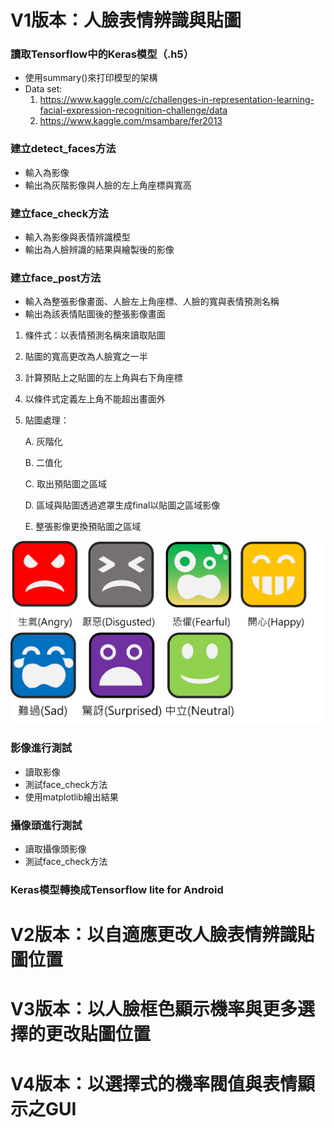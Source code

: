 # V1版本：人臉表情辨識與貼圖

### 讀取Tensorflow中的Keras模型（.h5）
* 使用summary()來打印模型的架構
* Data set: 
    1. https://www.kaggle.com/c/challenges-in-representation-learning-facial-expression-recognition-challenge/data
    2. https://www.kaggle.com/msambare/fer2013

### 建立detect_faces方法
* 輸入為影像
* 輸出為灰階影像與人臉的左上角座標與寬高

### 建立face_check方法
* 輸入為影像與表情辨識模型
* 輸出為人臉辨識的結果與繪製後的影像

### 建立face_post方法
* 輸入為整張影像畫面、人臉左上角座標、人臉的寬與表情預測名稱
* 輸出為該表情貼圖後的整張影像畫面
1. 條件式：以表情預測名稱來讀取貼圖
2. 貼圖的寬高更改為人臉寬之一半
3. 計算預貼上之貼圖的左上角與右下角座標
4. 以條件式定義左上角不能超出畫面外
5. 貼圖處理：

    A. 灰階化
    
    B. 二值化 
    
    C. 取出預貼圖之區域
    
    D. 區域與貼圖透過遮罩生成final以貼圖之區域影像
    
    E. 整張影像更換預貼圖之區域
 <img src="https://raw.githubusercontent.com/j82887/Face-Detection/master/00_Image/Total_Second.png" width="800">
 
### 影像進行測試
* 讀取影像
* 測試face_check方法
* 使用matplotlib繪出結果

### 攝像頭進行測試
* 讀取攝像頭影像
* 測試face_check方法

### Keras模型轉換成Tensorflow lite for Android

# V2版本：以自適應更改人臉表情辨識貼圖位置

# V3版本：以人臉框色顯示機率與更多選擇的更改貼圖位置

# V4版本：以選擇式的機率閥值與表情顯示之GUI
